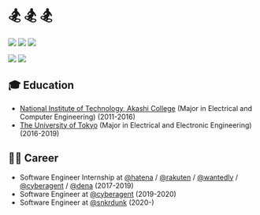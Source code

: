 # 🏂 🏂 🏂

[![](https://img.shields.io/twitter/follow/rinchsan?label=Twitter&style=flat&logo=twitter)](https://twitter.com/rinchsan)
[![](https://img.shields.io/badge/Zenn-💬-9cf?style=flat&logo=rss)](https://zenn.dev/rinchsan)
[![](https://img.shields.io/badge/Hatena_Blog-%F0%9F%92%AD-00A4DE?style=flat)](http://snowman-mh.hatenablog.com/)

[![](https://github-readme-stats.vercel.app/api?username=rinchsan&show_icons=true&theme=gruvbox)](https://github.com/rinchsan)
[![](https://github-profile-trophy.vercel.app/?username=rinchsan&theme=gruvbox&rank=SECRET,SSS,SS,S,AAA,AA,A,B)](https://github.com/ryo-ma/github-profile-trophy)

## 🎓 Education

- [National Institute of Technology, Akashi College](https://www.akashi.ac.jp/) (Major in Electrical and Computer Engineering) (2011-2016)
- [The University of Tokyo](https://www.u-tokyo.ac.jp/) (Major in Electrical and Electronic Engineering) (2016-2019)

## 👨‍💻 Career

- Software Engineer Internship at [@hatena](https://github.com/hatena) / [@rakuten](https://github.com/rakutentech) / [@wantedly](https://github.com/wantedly) / [@cyberagent](https://github.com/cyberagent) / [@dena](https://github.com/dena) (2017-2019)
- Software Engineer at [@cyberagent](https://github.com/cyberagent) (2019-2020)
- Software Engineer at [@snkrdunk](https://github.com/snkrdunk) (2020-)
